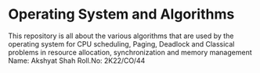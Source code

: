 # Operating System and Algorithms 
This repository is all about the various algorithms that are used by the operating system for CPU scheduling, Paging, Deadlock and Classical problems in resource allocation, synchronization and memory management
Name: Akshyat Shah
Roll.No: 2K22/CO/44 
